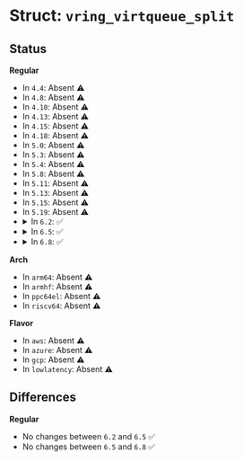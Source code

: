 # Struct: <code>vring_virtqueue_split</code>

## Status
<b>Regular</b>
<ul>
<li>
In <code>4.4</code>: Absent ⚠️
</li>
<li>
In <code>4.8</code>: Absent ⚠️
</li>
<li>
In <code>4.10</code>: Absent ⚠️
</li>
<li>
In <code>4.13</code>: Absent ⚠️
</li>
<li>
In <code>4.15</code>: Absent ⚠️
</li>
<li>
In <code>4.18</code>: Absent ⚠️
</li>
<li>
In <code>5.0</code>: Absent ⚠️
</li>
<li>
In <code>5.3</code>: Absent ⚠️
</li>
<li>
In <code>5.4</code>: Absent ⚠️
</li>
<li>
In <code>5.8</code>: Absent ⚠️
</li>
<li>
In <code>5.11</code>: Absent ⚠️
</li>
<li>
In <code>5.13</code>: Absent ⚠️
</li>
<li>
In <code>5.15</code>: Absent ⚠️
</li>
<li>
In <code>5.19</code>: Absent ⚠️
</li>
<li>
<details>
<summary>In <code>6.2</code>: ✅</summary>

```c
struct vring_virtqueue_split {
    struct vring vring;
    u16 avail_flags_shadow;
    u16 avail_idx_shadow;
    struct vring_desc_state_split *desc_state;
    struct vring_desc_extra *desc_extra;
    dma_addr_t queue_dma_addr;
    size_t queue_size_in_bytes;
    u32 vring_align;
    bool may_reduce_num;
};
```
</details>
</li>
<li>
<details>
<summary>In <code>6.5</code>: ✅</summary>

```c
struct vring_virtqueue_split {
    struct vring vring;
    u16 avail_flags_shadow;
    u16 avail_idx_shadow;
    struct vring_desc_state_split *desc_state;
    struct vring_desc_extra *desc_extra;
    dma_addr_t queue_dma_addr;
    size_t queue_size_in_bytes;
    u32 vring_align;
    bool may_reduce_num;
};
```
</details>
</li>
<li>
<details>
<summary>In <code>6.8</code>: ✅</summary>

```c
struct vring_virtqueue_split {
    struct vring vring;
    u16 avail_flags_shadow;
    u16 avail_idx_shadow;
    struct vring_desc_state_split *desc_state;
    struct vring_desc_extra *desc_extra;
    dma_addr_t queue_dma_addr;
    size_t queue_size_in_bytes;
    u32 vring_align;
    bool may_reduce_num;
};
```
</details>
</li>
</ul>
<b>Arch</b>
<ul>
<li>
In <code>arm64</code>: Absent ⚠️
</li>
<li>
In <code>armhf</code>: Absent ⚠️
</li>
<li>
In <code>ppc64el</code>: Absent ⚠️
</li>
<li>
In <code>riscv64</code>: Absent ⚠️
</li>
</ul>
<b>Flavor</b>
<ul>
<li>
In <code>aws</code>: Absent ⚠️
</li>
<li>
In <code>azure</code>: Absent ⚠️
</li>
<li>
In <code>gcp</code>: Absent ⚠️
</li>
<li>
In <code>lowlatency</code>: Absent ⚠️
</li>
</ul>

## Differences
<b>Regular</b>
<ul>
<li>
No changes between <code>6.2</code> and <code>6.5</code> ✅
</li>
<li>
No changes between <code>6.5</code> and <code>6.8</code> ✅
</li>
</ul>

